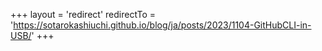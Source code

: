 +++
layout = 'redirect'
redirectTo = 'https://sotarokashiuchi.github.io/blog/ja/posts/2023/1104-GitHubCLI-in-USB/'
+++
